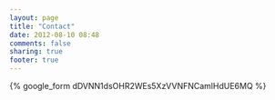 ```yaml
---
layout: page
title: "Contact"
date: 2012-08-10 08:48
comments: false
sharing: true
footer: true
---
```

{% google_form dDVNN1dsOHR2WEs5XzVVNFNCamlHdUE6MQ  %}